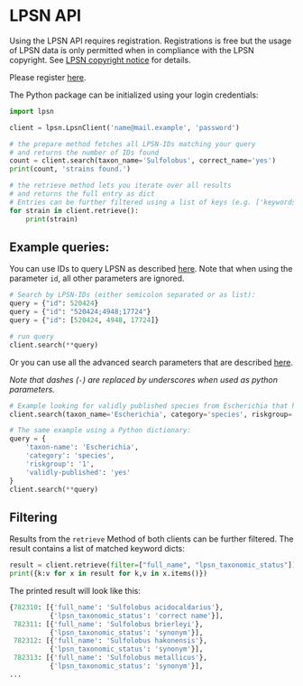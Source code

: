 
# LPSN API

Using the LPSN API requires registration. Registrations is free but the usage of LPSN data is only permitted when in compliance with the LPSN copyright. See [LPSN copyright notice](https://lpsn.dsmz.de/text/copyright) for details.

Please register [here](https://api.lpsn.dsmz.de/login).


The Python package can be initialized using your login credentials:

```python
import lpsn

client = lpsn.LpsnClient('name@mail.example', 'password')

# the prepare method fetches all LPSN-IDs matching your query
# and returns the number of IDs found
count = client.search(taxon_name='Sulfolobus', correct_name='yes')
print(count, 'strains found.')

# the retrieve method lets you iterate over all results
# and returns the full entry as dict
# Entries can be further filtered using a list of keys (e.g. ['keywords'])
for strain in client.retrieve():
    print(strain)
```

## Example queries:

You can use IDs to query LPSN as described [here](http://api.lpsn.dsmz.de/example/fetch/520424;4948;17724). Note that when using the parameter `id`, all other parameters are ignored.

```python
# Search by LPSN-IDs (either semicolon separated or as list):
query = {"id": 520424}
query = {"id": "520424;4948;17724"}
query = {"id": [520424, 4948, 17724]}

# run query
client.search(**query)
```

Or you can use all the advanced search parameters that are described [here](https://api.lpsn.dsmz.de/example/fetch/520424;4948;17724). 

_Note that dashes (`-`) are replaced by underscores when used as python parameters._

```python
# Example looking for validly published species from Escherichia that have risk group 1:
client.search(taxon_name='Escherichia', category='species', riskgroup='1', validly_published='yes')

# The same example using a Python dictionary:
query = {
    'taxon-name': 'Escherichia', 
    'category': 'species',
    'riskgroup': '1',
    'validly-published': 'yes'
}
client.search(**query)
```

## Filtering



Results from the `retrieve` Method of both clients can be further filtered. The result contains a list of matched keyword dicts:

```python
result = client.retrieve(filter=["full_name", "lpsn_taxonomic_status"])
print({k:v for x in result for k,v in x.items()})
```

The printed result will look like this:

```python
{782310: [{'full_name': 'Sulfolobus acidocaldarius'},
          {'lpsn_taxonomic_status': 'correct name'}],
 782311: [{'full_name': 'Sulfolobus brierleyi'},
          {'lpsn_taxonomic_status': 'synonym'}],
 782312: [{'full_name': 'Sulfolobus hakonensis'},
          {'lpsn_taxonomic_status': 'synonym'}],
 782313: [{'full_name': 'Sulfolobus metallicus'},
          {'lpsn_taxonomic_status': 'synonym'}],
...
```


